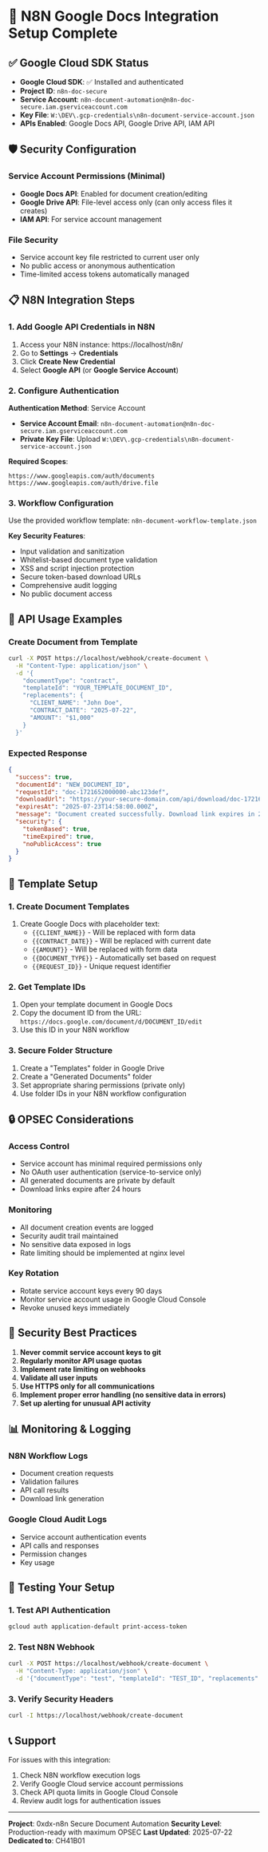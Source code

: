 # 🔐 N8N Google Docs Integration Setup Complete

## ✅ Google Cloud SDK Status

- **Google Cloud SDK**: ✅ Installed and authenticated
- **Project ID**: `n8n-doc-secure`
- **Service Account**: `n8n-document-automation@n8n-doc-secure.iam.gserviceaccount.com`
- **Key File**: `W:\DEV\.gcp-credentials\n8n-document-service-account.json`
- **APIs Enabled**: Google Docs API, Google Drive API, IAM API

## 🛡️ Security Configuration

### Service Account Permissions (Minimal)
- **Google Docs API**: Enabled for document creation/editing
- **Google Drive API**: File-level access only (can only access files it creates)
- **IAM API**: For service account management

### File Security
- Service account key file restricted to current user only
- No public access or anonymous authentication
- Time-limited access tokens automatically managed

## 📋 N8N Integration Steps

### 1. Add Google API Credentials in N8N

1. Access your N8N instance: https://localhost/n8n/
2. Go to **Settings** → **Credentials**
3. Click **Create New Credential**
4. Select **Google API** (or **Google Service Account**)

### 2. Configure Authentication

**Authentication Method**: Service Account
- **Service Account Email**: `n8n-document-automation@n8n-doc-secure.iam.gserviceaccount.com`
- **Private Key File**: Upload `W:\DEV\.gcp-credentials\n8n-document-service-account.json`

**Required Scopes**:
```
https://www.googleapis.com/auth/documents
https://www.googleapis.com/auth/drive.file
```

### 3. Workflow Configuration

Use the provided workflow template: `n8n-document-workflow-template.json`

**Key Security Features**:
- Input validation and sanitization
- Whitelist-based document type validation
- XSS and script injection protection
- Secure token-based download URLs
- Comprehensive audit logging
- No public document access

## 🔧 API Usage Examples

### Create Document from Template
```bash
curl -X POST https://localhost/webhook/create-document \
  -H "Content-Type: application/json" \
  -d '{
    "documentType": "contract",
    "templateId": "YOUR_TEMPLATE_DOCUMENT_ID",
    "replacements": {
      "CLIENT_NAME": "John Doe",
      "CONTRACT_DATE": "2025-07-22",
      "AMOUNT": "$1,000"
    }
  }'
```

### Expected Response
```json
{
  "success": true,
  "documentId": "NEW_DOCUMENT_ID",
  "requestId": "doc-1721652000000-abc123def",
  "downloadUrl": "https://your-secure-domain.com/api/download/doc-1721652000000-abc123def?token=SECURE_TOKEN",
  "expiresAt": "2025-07-23T14:58:00.000Z",
  "message": "Document created successfully. Download link expires in 24 hours.",
  "security": {
    "tokenBased": true,
    "timeExpired": true,
    "noPublicAccess": true
  }
}
```

## 📁 Template Setup

### 1. Create Document Templates

1. Create Google Docs with placeholder text:
   - `{{CLIENT_NAME}}` - Will be replaced with form data
   - `{{CONTRACT_DATE}}` - Will be replaced with current date
   - `{{AMOUNT}}` - Will be replaced with form data
   - `{{DOCUMENT_TYPE}}` - Automatically set based on request
   - `{{REQUEST_ID}}` - Unique request identifier

### 2. Get Template IDs

1. Open your template document in Google Docs
2. Copy the document ID from the URL:
   `https://docs.google.com/document/d/DOCUMENT_ID/edit`
3. Use this ID in your N8N workflow

### 3. Secure Folder Structure

1. Create a "Templates" folder in Google Drive
2. Create a "Generated Documents" folder 
3. Set appropriate sharing permissions (private only)
4. Use folder IDs in your N8N workflow configuration

## 🔒 OPSEC Considerations

### Access Control
- Service account has minimal required permissions only
- No OAuth user authentication (service-to-service only)
- All generated documents are private by default
- Download links expire after 24 hours

### Monitoring
- All document creation events are logged
- Security audit trail maintained
- No sensitive data exposed in logs
- Rate limiting should be implemented at nginx level

### Key Rotation
- Rotate service account keys every 90 days
- Monitor service account usage in Google Cloud Console
- Revoke unused keys immediately

## 🚨 Security Best Practices

1. **Never commit service account keys to git**
2. **Regularly monitor API usage quotas**
3. **Implement rate limiting on webhooks**
4. **Validate all user inputs**
5. **Use HTTPS only for all communications**
6. **Implement proper error handling (no sensitive data in errors)**
7. **Set up alerting for unusual API activity**

## 📊 Monitoring & Logging

### N8N Workflow Logs
- Document creation requests
- Validation failures
- API call results
- Download link generation

### Google Cloud Audit Logs
- Service account authentication events
- API calls and responses
- Permission changes
- Key usage

## 🧪 Testing Your Setup

### 1. Test API Authentication
```bash
gcloud auth application-default print-access-token
```

### 2. Test N8N Webhook
```bash
curl -X POST https://localhost/webhook/create-document \
  -H "Content-Type: application/json" \
  -d '{"documentType": "test", "templateId": "TEST_ID", "replacements": {"TEST": "value"}}'
```

### 3. Verify Security Headers
```bash
curl -I https://localhost/webhook/create-document
```

## 📞 Support

For issues with this integration:
1. Check N8N workflow execution logs
2. Verify Google Cloud service account permissions
3. Check API quota limits in Google Cloud Console
4. Review audit logs for authentication issues

---

**Project**: 0xdx-n8n Secure Document Automation
**Security Level**: Production-ready with maximum OPSEC
**Last Updated**: 2025-07-22
**Dedicated to**: CH41B01
